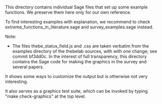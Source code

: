 This directory contains individual Sage files that set up some
example functions.  We preserve them here only for our own reference. 

To find interesting examples with explanation, we recommend to check
extreme_functions_in_literature.sage and survey_examples.sage instead.

Note:

- The files thebe_status_field.js and .css are taken verbatim from the
  examples directory of the thebelab sources, with with one change;
  see commit bf3dd0c.
In the interest of full transparency, this directory contains the Sage
code for making the graphics in the survey and several papers.

It shows some ways to customize the output but is otherwise not very
interesting.

It also serves as a graphics test suite, which can be invoked by typing
"make check-graphics" at the top level.

